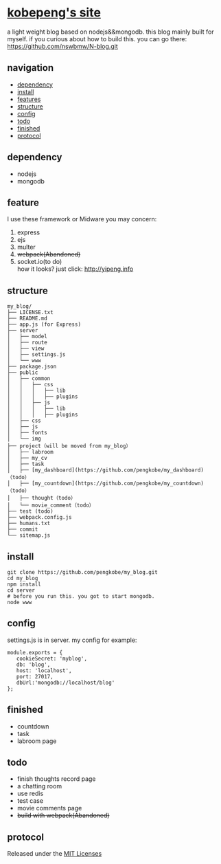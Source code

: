 # [kobepeng's site](new.kobepeng.com)
a light weight blog based on nodejs&&mongodb. this blog mainly built for myself.
if you curious about how to build this. you can go there: https://github.com/nswbmw/N-blog.git

##  navigation	

*  [dependency](#dependency)
*  [install](#install)
*  [features](#features)
*  [structure](#structure)
*  [config](#config)
*  [todo](#todo)
*  [finished](#finished)
*  [protocol](#protocol)


## dependency
*   nodejs
*   mongodb

## feature
I use these framework or Midware you may concern:  
1. express  
2. ejs  
3. multer  
4. ~~webpack(Abandoned)~~  
5. socket.io(to do)  
how it looks? just click:  http://yipeng.info


## structure
```
my_blog/
├── LICENSE.txt
├── README.md
├── app.js (for Express)
├── server
│   ├── model 
│   ├── route 
│   ├── view  
│   ├── settings.js 
│   └── www 
├── package.json
├── public
│   ├── common
│   │   ├── css
│   │   │   ├── lib
│   │   │   ├── plugins
│   │   ├── js
│   │   │   ├── lib
│   │   │   ├── plugins
│   ├── css
│   ├── js
│   ├── fonts
│   └── img 
├── project（will be moved from my_blog）
│   ├── labroom
│   ├── my_cv
│   ├── task
│   ├── [my_dashboard](https://github.com/pengkobe/my_dashboard)（todo）
│   ├── [my_countdown](https://github.com/pengkobe/my_countdown)（todo）
│   ├── thought（todo）
│   └── movie_comment（todo）
├── test (todo)
├── webpack.config.js
├── humans.txt
├── commit
└── sitemap.js
```

## install
```
git clone https://github.com/pengkobe/my_blog.git
cd my_blog
npm install
cd server
# before you run this. you got to start mongodb.
node www
```

## config
settings.js is in server. my config for example:
```
module.exports = { 
   cookieSecret: 'myblog', 
   db: 'blog', 
   host: 'localhost',
   port: 27017,
   dbUrl:'mongodb://localhost/blog'
}; 

```

## finished
* countdown
* task
* labroom page

## todo
* finish thoughts record page 
* a chatting room
* use redis
* test case
* movie comments page
* ~~build with webpack(Abandoned)~~

           
## protocol

Released under the [MIT Licenses](http://spdx.org/licenses/MIT)
